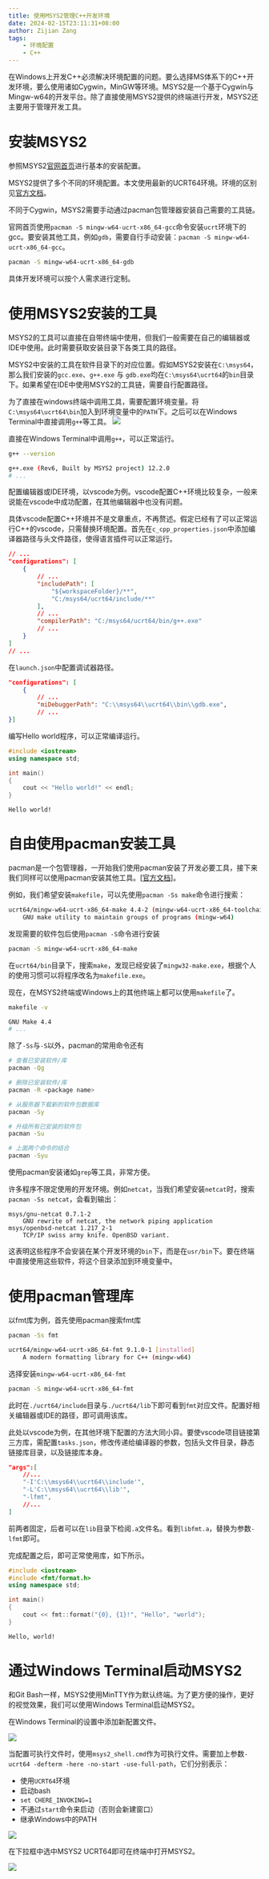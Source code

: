 ```yaml
---
title: 使用MSYS2管理C++开发环境
date: 2024-02-15T23:11:31+08:00
author: Zijian Zang
tags: 
    - 环境配置
    - C++
---
```


在Windows上开发C\+\+必须解决环境配置的问题。要么选择MS体系下的C\+\+开发环境，要么使用诸如Cygwin，MinGW等环境。MSYS2是一个基于Cygwin与Mingw-w64的开发平台。除了直接使用MSYS2提供的终端进行开发，MSYS2还主要用于管理开发工具。
<!--more-->
# 安装MSYS2
参照MSYS2[官网首页](https://www.msys2.org/)进行基本的安装配置。

MSYS2提供了多个不同的环境配置。本文使用最新的UCRT64环境。环境的区别见[官方文档](https://www.msys2.org/docs/environments/)。

不同于Cygwin，MSYS2需要手动通过pacman包管理器安装自己需要的工具链。

官网首页使用`pacman -S mingw-w64-ucrt-x86_64-gcc`命令安装`ucrt`环境下的gcc。要安装其他工具，例如`gdb`，需要自行手动安装：`pacman -S mingw-w64-ucrt-x86_64-gcc`。
```bash
pacman -S mingw-w64-ucrt-x86_64-gdb
```

具体开发环境可以按个人需求进行定制。

# 使用MSYS2安装的工具
MSYS2的工具可以直接在自带终端中使用，但我们一般需要在自己的编辑器或IDE中使用。此时需要获取安装目录下各类工具的路径。

MSYS2中安装的工具在软件目录下的对应位置。假如MSYS2安装在`C:\msys64`，那么我们安装的`gcc.exe`、`g++.exe` 与 `gdb.exe`均在`C:\msys64\ucrt64`的`bin`目录下。如果希望在IDE中使用MSYS2的工具链，需要自行配置路径。

为了直接在windows终端中调用工具，需要配置环境变量。将`C:\msys64\ucrt64\bin`加入到环境变量中的`PATH`下。之后可以在Windows Terminal中直接调用`g++`等工具。
![](images/Snipaste_2023-01-08_23-53-48.png)

直接在Windows Terminal中调用`g++`，可以正常运行。
```bash
g++ --version
```
```bash
g++.exe (Rev6, Built by MSYS2 project) 12.2.0
# ...
```

配置编辑器或IDE环境，以vscode为例。vscode配置C++环境比较复杂，一般来说能在vscode中成功配置，在其他编辑器中也没有问题。

具体vscode配置C\+\+环境并不是文章重点，不再赘述。假定已经有了可以正常运行C\+\+的vscode，只需替换环境配置。首先在`c_cpp_properties.json`中添加编译器路径与头文件路径，使得语言插件可以正常运行。

```json
// ...
"configurations": [
    {
        // ...
        "includePath": [
            "${workspaceFolder}/**",
            "C:/msys64/ucrt64/include/**"
        ],
        // ...
        "compilerPath": "C:/msys64/ucrt64/bin/g++.exe"
        // ...
    }
]
// ...
```

在`launch.json`中配置调试器路径。
```json
"configurations": [
    {
        // ...
        "miDebuggerPath": "C:\\msys64\\ucrt64\\bin\\gdb.exe", 
        // ...
}]
```

编写Hello world程序，可以正常编译运行。

```C++
#include <iostream>
using namespace std;

int main()
{
    cout << "Hello world!" << endl;
}
```
```
Hello world!
```
# 自由使用pacman安装工具
pacman是一个包管理器，一开始我们使用pacman安装了开发必要工具，接下来我们同样可以使用pacman安装其他工具。[[官方文档](https://www.msys2.org/docs/package-management/)]。


例如，我们希望安装`makefile`，可以先使用`pacman -Ss make`命令进行搜索：
```bash
ucrt64/mingw-w64-ucrt-x86_64-make 4.4-2 (mingw-w64-ucrt-x86_64-toolchain)
    GNU make utility to maintain groups of programs (mingw-w64)
```
发现需要的软件包后使用`pacman -S`命令进行安装
```bash
pacman -S mingw-w64-ucrt-x86_64-make
```

在`ucrt64/bin`目录下，搜索`make`，发现已经安装了`mingw32-make.exe`，根据个人的使用习惯可以将程序改名为`makefile.exe`。

现在，在MSYS2终端或Windows上的其他终端上都可以使用`makefile`了。
```bash
makefile -v
```
```bash
GNU Make 4.4
# ...
```
除了`-Ss`与`-S`以外，pacman的常用命令还有
```bash
# 查看已安装软件/库
pacman -Qg

# 删除已安装软件/库
pacman -R <package name>

# 从服务器下载新的软件包数据库
pacman -Sy 

# 升级所有已安装的软件包
pacman -Su

# 上面两个命令的结合
pacman -Syu
```

使用pacman安装诸如`grep`等工具，非常方便。

许多程序不限定使用的开发环境。例如`netcat`，当我们希望安装`netcat`时，搜索`pacman -Ss netcat`，会看到输出：
```
msys/gnu-netcat 0.7.1-2
    GNU rewrite of netcat, the network piping application
msys/openbsd-netcat 1.217_2-1
    TCP/IP swiss army knife. OpenBSD variant.
```
这表明这些程序不会安装在某个开发环境的`bin`下，而是在`usr/bin`下。要在终端中直接使用这些软件，将这个目录添加到环境变量中。
# 使用pacman管理库
以fmt库为例，首先使用pacman搜索fmt库
```bash
pacman -Ss fmt
```
```bash
ucrt64/mingw-w64-ucrt-x86_64-fmt 9.1.0-1 [installed]
    A modern formatting library for C++ (mingw-w64)
```
选择安装`mingw-w64-ucrt-x86_64-fmt`
```bash
pacman -S mingw-w64-ucrt-x86_64-fmt
```
此时在`./ucrt64/include`目录与`./ucrt64/lib`下即可看到`fmt`对应文件。配置好相关编辑器或IDE的路径，即可调用该库。

此处以vscode为例，在其他环境下配置的方法大同小异。要使vscode项目链接第三方库，需配置`tasks.json`，修改传递给编译器的参数，包括头文件目录，静态链接库目录，以及链接库本身。
```json
"args":[
    //...
    "-I'C:\\msys64\\ucrt64\\include'",
    "-L'C:\\msys64\\ucrt64\\lib'",
    "-lfmt",
    //...
]
```

前两者固定，后者可以在`lib`目录下检阅`.a`文件名。看到`libfmt.a`，替换为参数`-lfmt`即可。

完成配置之后，即可正常使用库，如下所示。
```c++
#include <iostream>
#include <fmt/format.h>
using namespace std;

int main()
{
    cout << fmt::format("{0}, {1}!", "Hello", "world");
}
```
```
Hello, world!
```

# 通过Windows Terminal启动MSYS2
和Git Bash一样，MSYS2使用MinTTY作为默认终端。为了更方便的操作，更好的视觉效果，我们可以使用Windows Terminal启动MSYS2。

在Windows Terminal的设置中添加新配置文件。

![](images/Snipaste_2023-01-09_00-09-44.png)

当配置可执行文件时，使用`msys2_shell.cmd`作为可执行文件。需要加上参数`-ucrt64 -defterm -here -no-start -use-full-path`，它们分别表示：
* 使用`UCRT64`环境
* 启动bash
* `set CHERE_INVOKING=1`
* 不通过`start`命令来启动（否则会新建窗口）
* 继承Windows中的PATH

![](images/Snipaste_2023-01-09_00-11-37.png)

在下拉框中选中MSYS2 UCRT64即可在终端中打开MSYS2。

![](images/Snipaste_2023-01-09_00-14-23.png)
